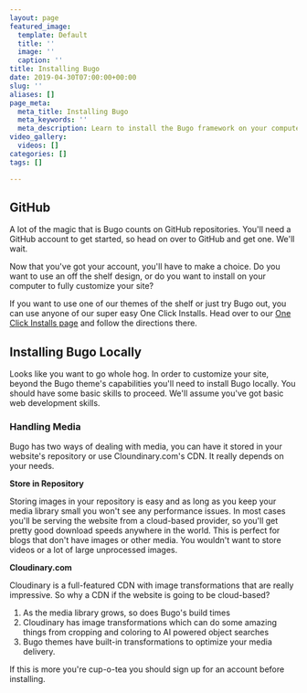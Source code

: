 ```yaml
---
layout: page
featured_image:
  template: Default
  title: ''
  image: ''
  caption: ''
title: Installing Bugo
date: 2019-04-30T07:00:00+00:00
slug: ''
aliases: []
page_meta:
  meta_title: Installing Bugo
  meta_keywords: ''
  meta_description: Learn to install the Bugo framework on your computer.
video_gallery:
  videos: []
categories: []
tags: []

---
```

## GitHub

A lot of the magic that is Bugo counts on GitHub repositories. You'll need a GitHub account to get started, so head on over to GitHub and get one. We'll wait.

Now that you've got your account, you'll have to make a choice. Do you want to use an off the shelf design, or do you want to install on your computer to fully customize your site?

If you want to use one of our themes of the shelf or just try Bugo out, you can use anyone of our super easy One Click Installs. Head over to our [One Click Installs page](/docs/getting-started/one-click-installs "One Click Installs") and follow the directions there.

## Installing Bugo Locally

Looks like you want to go whole hog. In order to customize your site, beyond the Bugo theme's capabilities you'll need to install Bugo locally. You should have some basic skills to proceed. We'll assume you've got basic web development skills.

### Handling Media

Bugo has two ways of dealing with media, you can have it stored in your website's repository or use Cloundinary.com's CDN. It really depends on your needs.

**Store in Repository**

Storing images in your repository is easy and as long as you keep your media library small you won't see any performance issues. In most cases you'll be serving the website from a cloud-based provider, so you'll get pretty good download speeds anywhere in the world. This is perfect for blogs that don't have images or other media. You wouldn't want to store videos or a lot of large unprocessed images.

**Cloudinary.com**

Cloudinary is a full-featured CDN with image transformations that are really impressive. So why a CDN if the website is going to be cloud-based?

1. As the media library grows, so does Bugo's build times
2. Cloudinary has image transformations which can do some amazing things from cropping and coloring to AI powered object searches
3. Bugo themes have built-in transformations to optimize your media delivery.

If this is more you're cup-o-tea you should sign up for an account before installing.